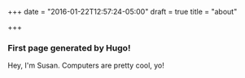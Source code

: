 +++
date = "2016-01-22T12:57:24-05:00"
draft = true
title = "about"

+++

### First page generated by Hugo!

Hey, I'm Susan. Computers are pretty cool, yo!

